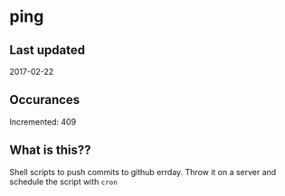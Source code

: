 # ping

## Last updated
2017-02-22

## Occurances
Incremented: 409

## What is this??
Shell scripts to push commits to github errday. Throw it on a server and schedule the script with `cron`
